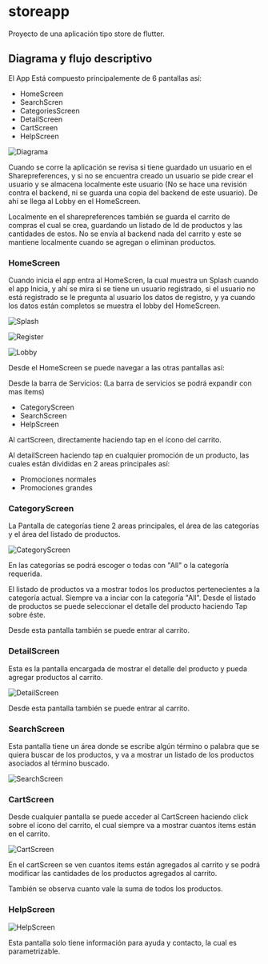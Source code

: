 # storeapp

Proyecto de una aplicación tipo store de flutter.

## Diagrama y flujo descriptivo

El App Está compuesto principalemente de 6 pantallas así:

- HomeScreen
- SearchScren
- CategoriesScreen
- DetailScreen
- CartScreen
- HelpScreen

![Diagrama](./documentation/appDiagram.png)

Cuando se corre la aplicación se revisa si tiene guardado un usuario en el Sharepreferences, y si no se encuentra creado un usuario se pide crear el usuario y se almacena localmente este usuario (No se hace una revisión contra el backend, ni se guarda una copia del backend de este usuario). De ahí se llega al Lobby en el HomeScreen.

Localmente en el sharepreferences también se guarda el carrito de compras el cual se crea, guardando un listado de Id de productos y las cantidades de estos. No se envía al backend nada del carrito y este se mantiene localmente cuando se agregan o eliminan productos.

### HomeScreen

Cuando inicia el app entra al HomeScren, la cual muestra un Splash cuando el app Inicia, y ahí se mira si se tiene un usuario registrado, si el usuario no está registrado se le pregunta al usuario los datos de registro, y ya cuando los datos están completos se muestra el lobby del HomeScreen.

![Splash](./documentation/splashScreen.jpg "Splash")

![Register](./documentation/registerForm.jpg "Register Form")

![Lobby](./documentation/lobby.jpg "Lobby")

Desde el HomeScreen se puede navegar a las otras pantallas así:

Desde la barra de Servicios: (La barra de servicios se podrá expandir con mas items)

- CategoryScreen
- SearchScreen
- HelpScreen

Al cartScreen, directamente haciendo tap en el ícono del carrito.

Al detailScreen haciendo tap en cualquier promoción de un producto, las cuales están divididas en 2 areas principales así:

- Promociones normales
- Promociones grandes

### CategoryScreen

La Pantalla de categorías tiene 2 areas principales, el área de las categorías y el área del listado de productos.

![CategoryScreen](./documentation/categoryScreen.jpg "CategoryScreen")

En las categorías se podrá escoger o todas con "All" o la categoría requerida.

El listado de productos va a mostrar todos los productos pertenecientes a la  categoría actual. Siempre va a inciar con la categoría "All". Desde el listado de productos se puede seleccionar el detalle del producto haciendo Tap sobre éste.

Desde esta pantalla también se puede entrar al carrito.

### DetailScreen

Esta es la pantalla encargada de mostrar el detalle del producto y pueda agregar productos al carrito.

![DetailScreen](./documentation/detailScreen.jpg "DetailScreen")

Desde esta pantalla también se puede entrar al carrito.

### SearchScreen

Esta pantalla tiene un área donde se escribe algún término o palabra que se quiera buscar de los productos, y va a mostrar un listado de los productos asociados al término buscado.

![SearchScreen](./documentation/searchScreen.jpg)

### CartScreen

Desde cualquier pantalla se puede acceder al CartScreen haciendo click sobre el ícono del carrito, el cual siempre va a mostrar cuantos items están en el carrito.

![CartScreen](./documentation/cartScreen.jpg)

En el cartScreen se ven cuantos items están agregados al carrito y se podrá modificar las cantidades de los productos agregados al carrito.

También se observa cuanto vale la suma de todos los productos.

### HelpScreen

![HelpScreen](./documentation/helpScreen.jpg)

Esta pantalla solo tiene información para ayuda y contacto, la cual es parametrizable.
